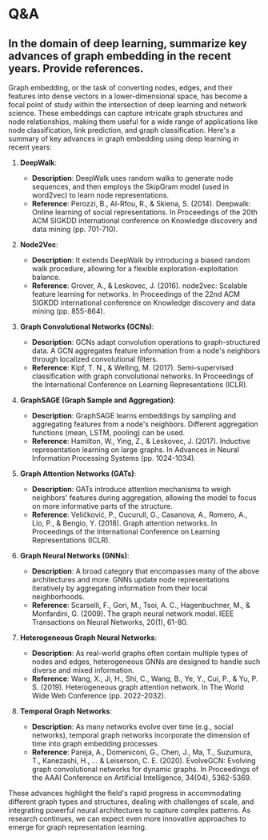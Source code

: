 # Q&A

## In the domain of deep learning, summarize key advances of graph embedding in the recent years. Provide references.

Graph embedding, or the task of converting nodes, edges, and their features into dense vectors in a lower-dimensional space, has become a focal point of study within the intersection of deep learning and network science. These embeddings can capture intricate graph structures and node relationships, making them useful for a wide range of applications like node classification, link prediction, and graph classification. Here's a summary of key advances in graph embedding using deep learning in recent years:

1. **DeepWalk**:
   - **Description**: DeepWalk uses random walks to generate node sequences, and then employs the SkipGram model (used in word2vec) to learn node representations.
   - **Reference**: Perozzi, B., Al-Rfou, R., & Skiena, S. (2014). Deepwalk: Online learning of social representations. In Proceedings of the 20th ACM SIGKDD international conference on Knowledge discovery and data mining (pp. 701-710).

2. **Node2Vec**:
   - **Description**: It extends DeepWalk by introducing a biased random walk procedure, allowing for a flexible exploration-exploitation balance.
   - **Reference**: Grover, A., & Leskovec, J. (2016). node2vec: Scalable feature learning for networks. In Proceedings of the 22nd ACM SIGKDD international conference on Knowledge discovery and data mining (pp. 855-864).

3. **Graph Convolutional Networks (GCNs)**:
   - **Description**: GCNs adapt convolution operations to graph-structured data. A GCN aggregates feature information from a node's neighbors through localized convolutional filters.
   - **Reference**: Kipf, T. N., & Welling, M. (2017). Semi-supervised classification with graph convolutional networks. In Proceedings of the International Conference on Learning Representations (ICLR).

4. **GraphSAGE (Graph Sample and Aggregation)**:
   - **Description**: GraphSAGE learns embeddings by sampling and aggregating features from a node's neighbors. Different aggregation functions (mean, LSTM, pooling) can be used.
   - **Reference**: Hamilton, W., Ying, Z., & Leskovec, J. (2017). Inductive representation learning on large graphs. In Advances in Neural Information Processing Systems (pp. 1024-1034).

5. **Graph Attention Networks (GATs)**:
   - **Description**: GATs introduce attention mechanisms to weigh neighbors' features during aggregation, allowing the model to focus on more informative parts of the structure.
   - **Reference**: Veličković, P., Cucurull, G., Casanova, A., Romero, A., Lio, P., & Bengio, Y. (2018). Graph attention networks. In Proceedings of the International Conference on Learning Representations (ICLR).

6. **Graph Neural Networks (GNNs)**:
   - **Description**: A broad category that encompasses many of the above architectures and more. GNNs update node representations iteratively by aggregating information from their local neighborhoods.
   - **Reference**: Scarselli, F., Gori, M., Tsoi, A. C., Hagenbuchner, M., & Monfardini, G. (2009). The graph neural network model. IEEE Transactions on Neural Networks, 20(1), 61-80.

7. **Heterogeneous Graph Neural Networks**:
   - **Description**: As real-world graphs often contain multiple types of nodes and edges, heterogeneous GNNs are designed to handle such diverse and mixed information.
   - **Reference**: Wang, X., Ji, H., Shi, C., Wang, B., Ye, Y., Cui, P., & Yu, P. S. (2019). Heterogeneous graph attention network. In The World Wide Web Conference (pp. 2022-2032).

8. **Temporal Graph Networks**:
   - **Description**: As many networks evolve over time (e.g., social networks), temporal graph networks incorporate the dimension of time into graph embedding processes.
   - **Reference**: Pareja, A., Domeniconi, G., Chen, J., Ma, T., Suzumura, T., Kanezashi, H., ... & Leiserson, C. E. (2020). EvolveGCN: Evolving graph convolutional networks for dynamic graphs. In Proceedings of the AAAI Conference on Artificial Intelligence, 34(04), 5362-5369.

These advances highlight the field's rapid progress in accommodating different graph types and structures, dealing with challenges of scale, and integrating powerful neural architectures to capture complex patterns. As research continues, we can expect even more innovative approaches to emerge for graph representation learning.

